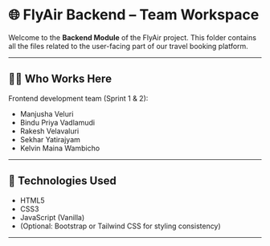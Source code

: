 # 🌐 FlyAir Backend – Team Workspace

Welcome to the **Backend Module** of the FlyAir project. This folder contains all the files related to the user-facing part of our travel booking platform.

---

## 👨‍💻 Who Works Here
Frontend development team (Sprint 1 & 2):
- Manjusha Veluri
- Bindu Priya Vadlamudi
- Rakesh Velavaluri
- Sekhar Yatirajyam
- Kelvin Maina Wambicho

---

## 🧰 Technologies Used
- HTML5
- CSS3
- JavaScript (Vanilla)
- (Optional: Bootstrap or Tailwind CSS for styling consistency)

---
